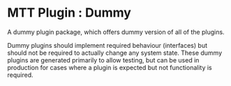 # MTT Plugin : Dummy

A dummy plugin package, which offers dummy version of all of the plugins.

Dummy plugins should implement required behaviour (interfaces) but should not
be required to actually change any system state.
These dummy plugins are generated primarily to allow testing, but can be used
in production for cases where a plugin is expected but not functionality is
required.
